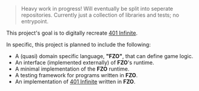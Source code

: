 > Heavy work in progress! Will eventually be split into seperate repositories. Currently just a collection of libraries and tests; no entrypoint.

This project's goal is to digitally recreate [401 Infinite](https://github.com/rtaylor034/401-infinite-paper).

In specific, this project is planned to include the following:
* A (quasi) domain specific language, **"FZO"**, that can define game logic.
* An interface (implemented externally) of **FZO**'s runtime.
* A minimal implementation of the **FZO** runtime.
* A testing framework for programs written in **FZO**.
* An implementation of [401 Infinite](https://github.com/rtaylor034/401-infinite-paper) written in **FZO**.
